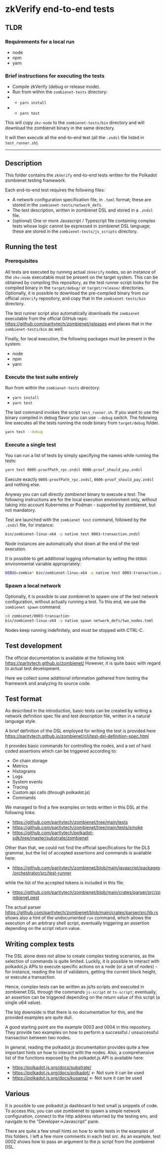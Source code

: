 # zkVerify end-to-end tests

## TLDR

### Requirements for a local run

- node
- npm
- yarn

### Brief instructions for executing the tests

- Compile zkVerify (debug or release mode).
- Run from within the `zombienet-tests` directory:
- - `yarn install`
- - `yarn test`

This will copy `zkv-node` to the `zombienet-tests/bin` directory and will download the zombienet binary in the same directory.

It will then execute all the end-to-end test (all the `.zndsl` file listed in `test_runner.sh`).

---

## Description

This folder contains the `zkVerify` end-to-end tests written for the Polkadot zombienet testing framework.

Each end-to-end test requires the following files:

- A network configuration specification file, in `.toml` format; these are stored in the `zombienet-tests/network_defs`.
- The test description, written in zombienet DSL and stored in a `.zndsl` file.
- (optional) One or more Javascript / Typescript file containing complex tests whose logic cannot be expressed in zombienet DSL language; these are stored in the `zombienet-tests/js_scripts` directory.

## Running the test

### Prerequisites

All tests are executed by running actual `zkVerify` nodes, so an instance of the `zkv-node` executable must be present on the target system. This can be obtained by compiling this repository, as the test runner script looks for the compiled binary in the `target/debug/` or `target/release/` directories. Optionally, it is possible to download the pre-compiled binary from our official `zkVerify` repository, and copy that in the `zombienet-tests/bin` directory.

The test runner script also automatically downloads the `zombienet` executable from the official GitHub repo: <https://github.com/paritytech/zombienet/releases> and places that in the `zombienet-tests/bin` as well.

Finally, for local execution, the following packages must be present in the system:

- node
- npm
- yarn

### Execute the test suite entirely

Run from within the `zombienet-tests` directory:

- `yarn install`
- `yarn test`

The last command invokes the script `test_runner.sh`. If you want to use the binary compiled in
debug flavor you can use `--debug` switch. The following line executes all the tests running the node binary
from `target/debug` folder.

```sh
yarn test --debug
```

### Execute a single test

You can run a list of tests by simply specifying the names while running the tests:

```sh
yarn test 0005-proofPath_rpc.zndsl 0006-proof_should_pay.zndsl
```

Execute exactly `0005-proofPath_rpc.zndsl`, `0006-proof_should_pay.zndsl` and nothing else.

Anyway you can call directly _zombienet_ binary to execute a test: The following instructions are for the
local execution environment only, without taking into account Kubernetes or Podman - supported by zombienet, 
but not mandatory.

Test are launched with the `zombienet test` command, followed by the `.zndsl` file, for instance:

```sh
bin/zombienet-linux-x64 -p native test 0003-transaction.zndsl
```

Node instances are automatically shut down at the end of the test execution.

It is possible to get additional logging information by setting the `DEBUG` environmental variable appropriately:

```sh
DEBUG=zombie* bin/zombienet-linux-x64 -p native test 0003-transaction.zndsl
```

### Spawn a local network

Optionally, it is possible to use zombienet to spawn one of the test network configuration, without actually running a test. To this end, we use the `zombienet spawn` command:

```sh
cd zombienet/0003-transaction
bin/zombienet-linux-x64 -p native spawn network_defs/two_nodes.toml
```

Nodes keep running indefinitely, and must be stopped with CTRL-C.

## Test development

The official documentation is available at the following link <https://paritytech.github.io/zombienet/>
However, it is quite basic with regard to actual test development.

Here we collect some additional information gathered from testing the framework and analyzing its source code.

## Test format

As described in the introduction, basic tests can be created by writing a network definition spec file and test description file, written in a natural language style.

A brief definition of the DSL employed for writing the test is provided here <https://paritytech.github.io/zombienet/cli/test-dsl-definition-spec.html>

It provides basic commands for controlling the nodes, and a set of hard coded assertions which can be triggered according to:

- On chain storage
- Metrics
- Histograms
- Logs
- System events
- Tracing
- Custom api calls (through polkadot.js)
- Commands

We managed to find a few examples on tests written in this DSL at the following links:

- <https://github.com/paritytech/zombienet/tree/main/tests>
- <https://github.com/paritytech/zombienet/tree/main/tests/smoke>
- <https://github.com/paritytech/polkadot-sdk/tree/master/substrate/zombienet>

Other than that, we could not find the official specifications for the DLS grammar, but the list of accepted assertions and commands is available here:

- <https://github.com/paritytech/zombienet/blob/main/javascript/packages/orchestrator/src/test-runner>

while the list of the accepted tokens is included in this file:

- <https://github.com/paritytech/zombienet/blob/main/crates/parser/src/zombienet.pest>

The actual parser <https://github.com/paritytech/zombienet/blob/main/crates/parser/src/lib.rs> shows also a hint of the undocumented `run` command, which allows the execution of an arbitrary shell script, eventually triggering an assertion depending on the script return value.

## Writing complex tests

The DSL alone does not allow to create complex testing scenarios, as the selection of commands is quite limited. Luckily, it is possible to interact with polkadot.js APIs to execute specific actions on a node (or a set of nodes) - for instance, reading the list of validators, getting the current block height, or execute a transaction.

Hence, complex tests can be written as js/ts scripts and executed in zombienet DSL through the commands `js-script` or `ts-script`; eventually, an assertion can be triggered depending on the return value of this script (a single u64 value).

The big downside is that there is no documentation for this, and the provided examples are quite dull.

A good starting point are the example 0003 and 0004 in this repository. They provide two examples on how to perform a successful / unsuccessful transaction between two nodes.

In general, reading the polkadot.js documentation provides quite a few important hints on how to interact with the nodes. Also, a comprehensive list of the functions exposed by the polkadot.js API is available here:

- <https://polkadot.js.org/docs/substrate/>
- <https://polkadot.js.org/docs/polkadot/>    <- Not sure it can be used
- <https://polkadot.js.org/docs/kusama/>      <- Not sure it can be used

## Various

It is possible to use polkadot.js dashboard to test small js snippets of code. To access this, you can use zombienet to spawn a simple network configuration, connect to the http address returned by the testing env, and navigate to the "Developer->Javascript" pane.

There are quite a few small hints on how to write tests in the examples of this folders. I left a few more comments in each test src. As an example, test 0002 shows how to pass an argument to the js script from the zombienet DSL.
